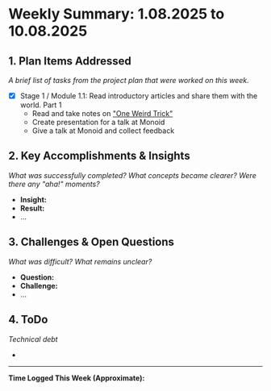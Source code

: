 # Weekly Summary: 1.08.2025 to 10.08.2025

## 1. Plan Items Addressed

*A brief list of tasks from the project plan that were worked on this week.*

- [x] Stage 1 / Module 1.1: Read introductory articles and share them with the world. Part 1
    - Read and take notes on ["One Weird Trick"](https://www.lesswrong.com/posts/fovfuFdpuEwQzJu2w/neural-networks-generalize-because-of-this-one-weird-trick)
    - Create presentation for a talk at Monoid
    - Give a talk at Monoid and collect feedback
  
## 2. Key Accomplishments & Insights

*What was successfully completed? What concepts became clearer? Were there any "aha!" moments?*

- **Insight:** 
- **Result:** 
- ...

## 3. Challenges & Open Questions

*What was difficult? What remains unclear?*

- **Question:** 
- **Challenge:** 
- ...

## 4. ToDo

*Technical debt*

- 

---
**Time Logged This Week (Approximate):** 